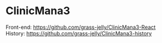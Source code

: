 # ClinicMana3
Front-end: https://github.com/grass-jelly/ClinicMana3-React <br />
History: https://github.com/grass-jelly/ClinicMana3-history
